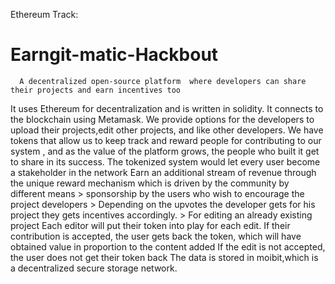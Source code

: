 Ethereum Track: <Earngit>

# Earngit-matic-Hackbout 
      A decentralized open-source platform  where developers can share their projects and earn incentives too
It uses Ethereum for decentralization and is written in solidity.
It connects to the blockchain using Metamask. 
We provide options for the developers to upload their projects,edit other projects, and like other developers.
We have tokens that allow us to keep track and reward people for contributing to our system , and as the value of the platform grows, the people who built it get to share in its success.
The tokenized system would let every user become a stakeholder in the network
Earn an additional stream of revenue through the unique reward mechanism which is driven by the community by different means
    > sponsorship by the users who wish to encourage the project developers
    > Depending on the upvotes the developer gets for his project they gets incentives accordingly.
    > For editing an already existing project Each editor will put their token into play for each edit.
      If their contribution is accepted, the user gets back the token, which will have obtained value in proportion to the content added
      If the edit is not accepted, the user does not get their token back
 The data is stored in moibit,which is a decentralized secure storage network.


